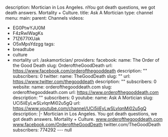description: Mortician in Los Angeles. nYou got death questions, we got death answers.
  Mortality + Culture.
title: Ask A Mortician
type: channel
menu:
  main:
    parent: Channels
videos:
- EG0PtwYJU0M
- F4zRwIWagKs
- 71Z677IXUak
- O5xMpsYdzgg
tags:
- breadtube
- culture
- mortality
url: /askamortician/
providers:
  facebook:
    name: The Order of the Good Death
    slug: OrderoftheGoodDeath
    url: https://www.facebook.com/orderofthegooddeath
    description: ""
    subscribers: 0
  twitter:
    name: TheGoodDeath
    slug: ""
    url: https://www.twitter.com/thegooddeath
    description: ""
    subscribers: 0
  website:
    name: orderofthegooddeath.com
    slug: orderofthegooddeath.com
    url: https://www.orderofthegooddeath.com
    description: ""
    subscribers: 0
  youtube:
    name: Ask A Mortician
    slug: UCi5iiEyLwSLvlqnMi02u5gQ
    url: https://www.youtube.com/channel/UCi5iiEyLwSLvlqnMi02u5gQ
    description: |-
      Mortician in Los Angeles.
      You got death questions, we got death answers.
      Mortality + Culture.
      www.orderofthegooddeath.com
      www.facebook.com/OrderoftheGoodDeath
      twitter.com/TheGoodDeath
    subscribers: 774292
--- null
